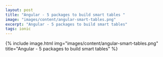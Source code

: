 ```yaml
---
layout: post
title: "Angular - 5 packages to build smart tables "
image: "images/content/angular-smart-tables.png"
excerpt: "Angular - 5 packages to build smart tables" 
tags: ionic 
---
```


{% include image.html 
    img="images/content/angular-smart-tables.png" 
    title="Angular - 5 packages to build smart tables" 
%}

